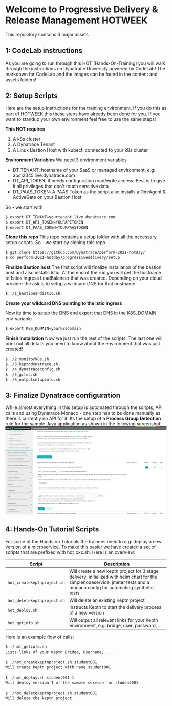 # Welcome to Progressive Delivery & Release Management HOTWEEK

This repository contains 3 major assets

## 1: CodeLab instructions

As you are going to run through this HOT (Hands-On-Training) you will walk through the instructions on Dynatrace University powered by CodeLab!
The markdown for CodeLab and the images can be found in the content and assets folders!

## 2: Setup Scripts

Here are the setup instructions for the training environment. If you do this as part of HOTWEEK this these steps have already been done for you. If you want to standup your own environment feel free to use the same steps!

**This HOT requires**
1. A k8s cluster 
1. A Dynatrace Tenant
1. A Linux Bastion Host with kubectl connected to your k8s cluster

**Environment Variables**
We need 3 environment variables
* DT_TENANT: hostname of your SaaS or managed environment, e.g: abc12345.live.dynatrace.com
* DT_API_TOKEN: It needs configuration read/write access. Best is to give it all privileges that don't touch sensitive data
* DT_PAAS_TOKEN: A PAAS Token as the script also installs a OneAgent & ActiveGate on your Bastion Host

So - we start with
```console
$ export DT_TENANT=yourtenant.live.dynatrace.com
$ export DT_API_TOKEN=YOURAPITOKEN
$ export DT_PAAS_TOKEN=YOURPAASTOKEN
```

**Clone this repo**
This repo contains a setup folder with all the necessary setup scripts. So - we start by cloning this repo
```console
$ git clone https://github.com/Dynatrace/perform-2021-hotday/
$ cd perform-2021-hotday/progressivedelivery/setup
```

**Finalize Bastion host**
The first script will finalize installation of the bastion host and also installs Istio. At the end of the run you will get the hostname of Istios Ingress LoadBalancer that was created. Depending on your cloud provider the ask is to setup a wildcard DNS for that hostname.

```console
$ ./1_bastionandistio.sh
```

**Create your wildcard DNS pointing to the Istio Ingress**

Now its time to setup the DNS and export that DNS in the K8S_DOMAIN env-variable

```console
$ export K8S_DOMAIN=yourk8sdomain
```

**Finish Installation**
Now we just run the rest of the scripts. The last one will print out all details you need to know about the environment that was just created!

```console
$ ./2_monitork8s.sh
$ ./3_keptndynatrace.sh
$ ./4_dynatraceconfig.sh
$ ./5_gitea.sh
$ ./6_outputsetupinfo.sh
```

## 3: Finalize Dynatrace configuration

While almost everything in this setup is automated through the scripts, API calls and using Dynatrace Monaco - one step has to be done manually as there is currently no API for it. Its the setup of a **Process Group Detection** rule for the sample Java application as shown in the following screenshot:
![](./assets/images/00_pgi_detection_javaapp.png)

## 4: Hands-On Tutorial Scripts

For some of the Hands on Tutorials the trainees need to e.g: deploy a new version of a microservice.
To make this easier we have created a set of scripts that are prefixed with hot_xxx.sh. Here is an overview:


| Script | Description |
| ----- | ---------|
| `hot_createkeptnproject.sh` | Will create a new keptn project for 3 stage delivery, initialized with helm chart for the simplenodeservice, jmeter tests and a monaco config for automating synthetic tests |
| `hot_deletekeptnproject.sh` | Will delete an existing Keptn project |
| `hot_deploy.sh` | Instructs Keptn to start the delivery process of a new version |
| `hot_getinfo.sh` | Will output all relevant links for your Keptn environment, e.g: bridge, user, password, ... |

Here is an example flow of calls:
```console
$ ./hot_getinfo.sh
Lists links of your Keptn Bridge, Username, ...

$ ./hot_createkeptnproject.sh student001
Will create keptn project with name student001

$ ./hot_deploy.sh student001 1
Will deploy version 1 of the sample service for student001

$ ./hot_deletekeptnproject.sh student001
Will delete the keptn project
```

